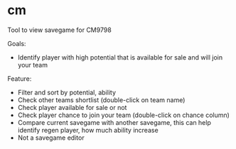 # cm

Tool to view savegame for CM9798

Goals:
- Identify player with high potential that is available for sale and will join your team

Feature:
- Filter and sort by potential, ability
- Check other teams shortlist (double-click on team name)
- Check player available for sale or not
- Check player chance to join your team (double-click on chance column)
- Compare current savegame with another savegame, this can help identify regen player, how much ability increase
- Not a savegame editor
